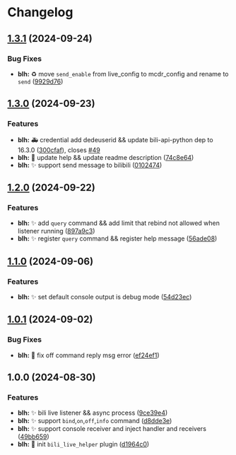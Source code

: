 # Changelog

## [1.3.1](https://github.com/Aimerny/MCDRPlugins/compare/bili_live_helper-v1.3.0...bili_live_helper-v1.3.1) (2024-09-24)


### Bug Fixes

* **blh:** :recycle: move `send_enable` from live_config to mcdr_config and rename to `send` ([9929d76](https://github.com/Aimerny/MCDRPlugins/commit/9929d763132a58faa039497641ed9be6945c6b28))

## [1.3.0](https://github.com/Aimerny/MCDRPlugins/compare/bili_live_helper-v1.2.0...bili_live_helper-v1.3.0) (2024-09-23)


### Features

* **blh:** :ambulance: credential add dedeuserid && update bili-api-python dep to 16.3.0 ([300cfaf](https://github.com/Aimerny/MCDRPlugins/commit/300cfafb4da8fc8356e9e6da190f9eaa4fa93a3e)), closes [#49](https://github.com/Aimerny/MCDRPlugins/issues/49)
* **blh:** :memo: update help && update readme description ([74c8e64](https://github.com/Aimerny/MCDRPlugins/commit/74c8e64be37a2c658678b0ae3a615f7ed81a1521))
* **blh:** :sparkles: support send message to bilibili ([0102474](https://github.com/Aimerny/MCDRPlugins/commit/0102474fcd3db6a2e8ef5438e3f1351c843f75ea))

## [1.2.0](https://github.com/Aimerny/MCDRPlugins/compare/bili_live_helper-v1.1.0...bili_live_helper-v1.2.0) (2024-09-22)


### Features

* **blh:** :sparkles: add `query` command && add limit that rebind not allowed when listener running ([897a9c3](https://github.com/Aimerny/MCDRPlugins/commit/897a9c3fd1cb29fdf8fff81549bc4a8379bbb28c))
* **blh:** :sparkles: register `query` command && register help message ([56ade08](https://github.com/Aimerny/MCDRPlugins/commit/56ade089d96e1bb547b1f7026bada82691e0f8a7))

## [1.1.0](https://github.com/Aimerny/MCDRPlugins/compare/bili_live_helper-v1.0.1...bili_live_helper-v1.1.0) (2024-09-06)


### Features

* **blh:** :sparkles: set default console output is debug mode ([54d23ec](https://github.com/Aimerny/MCDRPlugins/commit/54d23ec0823edd0a0c400aeeee00b302657a9733))

## [1.0.1](https://github.com/Aimerny/MCDRPlugins/compare/bili_live_helper-v1.0.0...bili_live_helper-v1.0.1) (2024-09-02)


### Bug Fixes

* **blh:** :bug: fix off command reply msg error ([ef24ef1](https://github.com/Aimerny/MCDRPlugins/commit/ef24ef188f46119c5cec670aca4abae7ec84e2f7))

## 1.0.0 (2024-08-30)


### Features

* **blh:** :sparkles: bili live listener && async process ([9ce39e4](https://github.com/Aimerny/MCDRPlugins/commit/9ce39e4d1de6d8af7d2d3dc4ec0d056a986dde70))
* **blh:** :sparkles: support `bind`,`on`,`off`,`info` command ([d8dde3e](https://github.com/Aimerny/MCDRPlugins/commit/d8dde3e2258d405644cb250930d246a7e2992a1f))
* **blh:** :sparkles: support console receiver and inject handler and receivers ([49bb659](https://github.com/Aimerny/MCDRPlugins/commit/49bb6592cf063abd31516d51ad3d06f4d4c27e5d))
* **blh:** :tada: init `bili_live_helper` plugin ([d1964c0](https://github.com/Aimerny/MCDRPlugins/commit/d1964c0429633ad8af67d5daca6e2722aa0f2c30))
